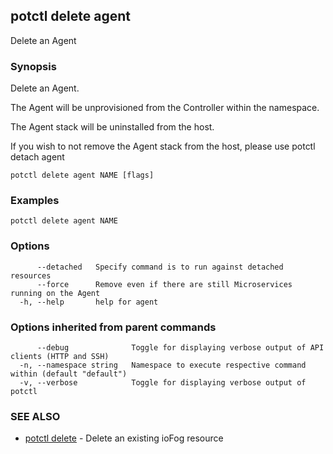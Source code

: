 ## potctl delete agent

Delete an Agent

### Synopsis

Delete an Agent.

The Agent will be unprovisioned from the Controller within the namespace.

The Agent stack will be uninstalled from the host.

If you wish to not remove the Agent stack from the host, please use potctl detach agent

```
potctl delete agent NAME [flags]
```

### Examples

```
potctl delete agent NAME
```

### Options

```
      --detached   Specify command is to run against detached resources
      --force      Remove even if there are still Microservices running on the Agent
  -h, --help       help for agent
```

### Options inherited from parent commands

```
      --debug              Toggle for displaying verbose output of API clients (HTTP and SSH)
  -n, --namespace string   Namespace to execute respective command within (default "default")
  -v, --verbose            Toggle for displaying verbose output of potctl
```

### SEE ALSO

* [potctl delete](potctl_delete.md)	 - Delete an existing ioFog resource


